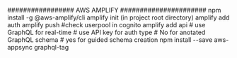 ################# AWS AMPLIFY ######################
npm install -g @aws-amplify/cli
amplify init (in project root directory)
amplify add auth
amplify push
#check userpool in cognito
amplify add api # use GraphQL for real-time # use API key for auth type
	# No for anotated GraphQL schema # yes for guided schema creation
npm install --save aws-appsync graphql-tag
